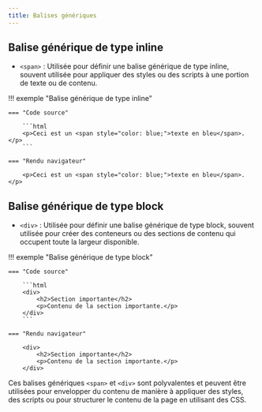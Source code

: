 ```yaml
---
title: Balises génériques
---
```


## Balise générique de type inline

- `<span>` : Utilisée pour définir une balise générique de type inline, souvent utilisée pour appliquer des styles ou des scripts à une portion de texte ou de contenu.

!!! exemple "Balise générique de type inline"

    === "Code source"
        
        ```html
        <p>Ceci est un <span style="color: blue;">texte en bleu</span>.</p>
        ```

    === "Rendu navigateur"
        
        <p>Ceci est un <span style="color: blue;">texte en bleu</span>.</p>

## Balise générique de type block

- `<div>` : Utilisée pour définir une balise générique de type block, souvent utilisée pour créer des conteneurs ou des sections de contenu qui occupent toute la largeur disponible.

!!! exemple "Balise générique de type block"

    === "Code source"
        
        ```html
        <div>
            <h2>Section importante</h2>
            <p>Contenu de la section importante.</p>
        </div>
        ```

    === "Rendu navigateur"
        
        <div>
            <h2>Section importante</h2>
            <p>Contenu de la section importante.</p>
        </div>

Ces balises génériques `<span>` et `<div>` sont polyvalentes et peuvent être utilisées pour envelopper du contenu de manière à appliquer des styles, des scripts ou pour structurer le contenu de la page en utilisant des CSS.